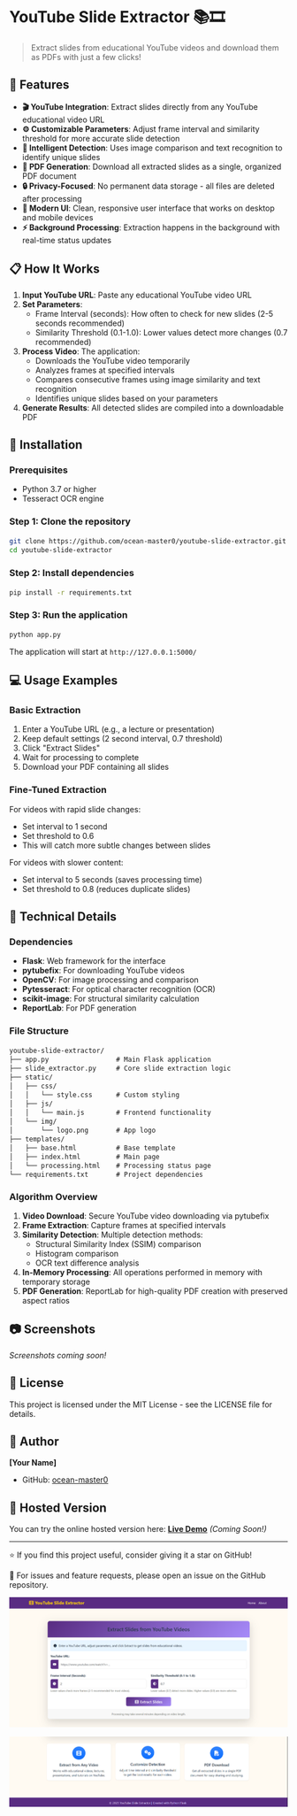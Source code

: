 # YouTube Slide Extractor 📚🎞️

> Extract slides from educational YouTube videos and download them as PDFs with just a few clicks!



## 🌟 Features

- **🎬 YouTube Integration**: Extract slides directly from any YouTube educational video URL
- **⚙️ Customizable Parameters**: Adjust frame interval and similarity threshold for more accurate slide detection
- **🧠 Intelligent Detection**: Uses image comparison and text recognition to identify unique slides
- **📄 PDF Generation**: Download all extracted slides as a single, organized PDF document
- **🔒 Privacy-Focused**: No permanent data storage - all files are deleted after processing
- **🎨 Modern UI**: Clean, responsive user interface that works on desktop and mobile devices
- **⚡ Background Processing**: Extraction happens in the background with real-time status updates

## 📋 How It Works

1. **Input YouTube URL**: Paste any educational YouTube video URL
2. **Set Parameters**: 
   - Frame Interval (seconds): How often to check for new slides (2-5 seconds recommended)
   - Similarity Threshold (0.1-1.0): Lower values detect more changes (0.7 recommended)
3. **Process Video**: The application:
   - Downloads the YouTube video temporarily
   - Analyzes frames at specified intervals
   - Compares consecutive frames using image similarity and text recognition
   - Identifies unique slides based on your parameters
4. **Generate Results**: All detected slides are compiled into a downloadable PDF

## 🚀 Installation

### Prerequisites

- Python 3.7 or higher
- Tesseract OCR engine

### Step 1: Clone the repository

```bash
git clone https://github.com/ocean-master0/youtube-slide-extractor.git
cd youtube-slide-extractor
```

### Step 2: Install dependencies

```bash
pip install -r requirements.txt
```

### Step 3: Run the application

```bash
python app.py
```

The application will start at `http://127.0.0.1:5000/`

## 💻 Usage Examples

### Basic Extraction

1. Enter a YouTube URL (e.g., a lecture or presentation)
2. Keep default settings (2 second interval, 0.7 threshold)
3. Click "Extract Slides"
4. Wait for processing to complete
5. Download your PDF containing all slides

### Fine-Tuned Extraction

For videos with rapid slide changes:
- Set interval to 1 second
- Set threshold to 0.6
- This will catch more subtle changes between slides

For videos with slower content:
- Set interval to 5 seconds (saves processing time)
- Set threshold to 0.8 (reduces duplicate slides)

## 🧰 Technical Details

### Dependencies

- **Flask**: Web framework for the interface
- **pytubefix**: For downloading YouTube videos
- **OpenCV**: For image processing and comparison
- **Pytesseract**: For optical character recognition (OCR)
- **scikit-image**: For structural similarity calculation
- **ReportLab**: For PDF generation

### File Structure

```
youtube-slide-extractor/
├── app.py                 # Main Flask application
├── slide_extractor.py     # Core slide extraction logic
├── static/
│   ├── css/
│   │   └── style.css      # Custom styling
│   ├── js/
│   │   └── main.js        # Frontend functionality
│   └── img/
│       └── logo.png       # App logo
├── templates/
│   ├── base.html          # Base template
│   ├── index.html         # Main page
│   └── processing.html    # Processing status page
└── requirements.txt       # Project dependencies
```

### Algorithm Overview

1. **Video Download**: Secure YouTube video downloading via pytubefix
2. **Frame Extraction**: Capture frames at specified intervals
3. **Similarity Detection**: Multiple detection methods:
   - Structural Similarity Index (SSIM) comparison
   - Histogram comparison
   - OCR text difference analysis
4. **In-Memory Processing**: All operations performed in memory with temporary storage
5. **PDF Generation**: ReportLab for high-quality PDF creation with preserved aspect ratios

## 📷 Screenshots

*Screenshots coming soon!*

## 📝 License

This project is licensed under the MIT License - see the LICENSE file for details.

## 👤 Author

**[Your Name]**

- GitHub: [ocean-master0](https://github.com/ocean-master0)

## 🔗 Hosted Version

You can try the online hosted version here: **[Live Demo](#)** *(Coming Soon!)*

---

⭐ If you find this project useful, consider giving it a star on GitHub!

📧 For issues and feature requests, please open an issue on the GitHub repository.

![Screenshot 1](https://github.com/ocean-master0/youtube-slide-extractor/blob/main/screenshots/Screenshot%202025-04-19%20203213.png?raw=true)

![Screenshot 2](https://github.com/ocean-master0/youtube-slide-extractor/blob/main/screenshots/Screenshot%202025-04-19%20203658.png?raw=true)

